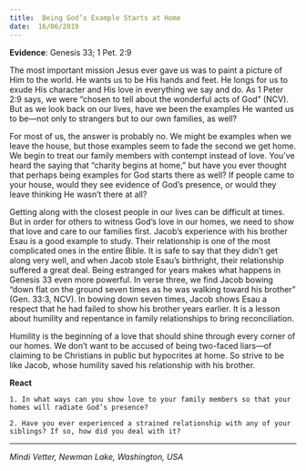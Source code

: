 ```yaml
---
title:  Being God’s Example Starts at Home
date:  16/06/2019
---
```


**Evidence**: Genesis 33; 1 Pet. 2:9

The most important mission Jesus ever gave us was to paint a picture of Him to the world. He wants us to be His hands and feet. He longs for us to exude His character and His love in everything we say and do. As 1 Peter 2:9 says, we were “chosen to tell about the wonderful acts of God” (NCV). But as we look back on our lives, have we been the examples He wanted us to be—not only to strangers but to our own families, as well?

For most of us, the answer is probably no. We might be examples when we leave the house, but those examples seem to fade the second we get home. We begin to treat our family members with contempt instead of love. You’ve heard the saying that “charity begins at home,” but have you ever thought that perhaps being examples for God starts there as well? If people came to your house, would they see evidence of God’s presence, or would they leave thinking He wasn’t there at all?

Getting along with the closest people in our lives can be difficult at times. But in order for others to witness God’s love in our homes, we need to show that love and care to our families first. Jacob’s experience with his brother Esau is a good example to study. Their relationship is one of the most complicated ones in the entire Bible. It is safe to say that they didn’t get along very well, and when Jacob stole Esau’s birthright, their relationship suffered a great deal. Being estranged for years makes what happens in Genesis 33 even more powerful. In verse three, we find Jacob bowing “down flat on the ground seven times as he was walking toward his brother” (Gen. 33:3, NCV). In bowing down seven times, Jacob shows Esau a respect that he had failed to show his brother years earlier. It is a lesson about humility and repentance in family relationships to bring reconciliation.

Humility is the beginning of a love that should shine through every corner of our homes. We don’t want to be accused of being two-faced liars—of claiming to be Christians in public but hypocrites at home. So strive to be like Jacob, whose humility saved his relationship with his brother.

**React**

`1. In what ways can you show love to your family members so that your homes will radiate God’s presence?`

`2. Have you ever experienced a strained relationship with any of your siblings? If so, how did you deal with it?`

---

_Mindi Vetter, Newman Lake, Washington, USA_